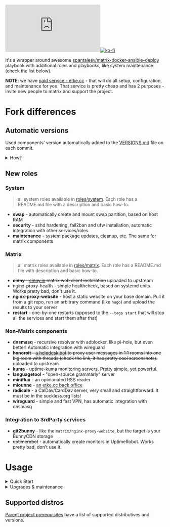 [![Matrix](https://img.shields.io/matrix/news:etke.cc?logo=matrix&server_fqdn=matrix.org&style=for-the-badge)](https://matrix.to/#/#discussion:etke.cc)[![ko-fi](https://ko-fi.com/img/githubbutton_sm.svg)](https://ko-fi.com/etkecc)

It's a wrapper around awesome [spantaleev/matrix-docker-ansible-deploy](https://github.com/spantaleev/matrix-docker-ansible-deploy) playbook
with additional roles and playbooks, like system maintenance (check the list below).

**NOTE**: we have [paid service - etke.cc](https://etke.cc/#contact) - that will do all setup, configuration, and maintenance for you.
That service is pretty cheap and has 2 purposes - invite new people to matrix and support the project.

# Fork differences

## Automatic versions

Used components' version automatically added to the [VERSIONS.md](./VERSIONS.md) file on each commit.

<details>
<summary>How?</summary>

```bash
#!/bin/sh
grep -rhE "^matrix_.*_version: |^custom_.*_version: " ./upstream/roles/*/defaults/main.yml ./roles/*/*/defaults/main.yml | sed -e "s/matrix_//;s/custom_//;s/_version//;/^synapse_default/d;/^synapse_ext/d;/^mailer_container/d;s/bot_//;s/client_//;s/mautrix_//" | sort | yq eval -M -P | sed "s/^/\*\ /" > $PWD/VERSIONS.md
git add $PWD/VERSIONS.md
```

> **NOTE**: requires [yq](https://github.com/mikefarah/yq)

</details>

## New roles

### System

> all system roles available in [roles/system](./roles/system).
> Each role has a README.md file with a description and basic how-to.

* **swap** - automatically create and mount swap partition, based on host RAM
* **security** - sshd hardening, fail2ban and ufw installation, automatic integration with other services/roles.
* **maintenance** - system package updates, cleanup, etc. The same for matrix components

### Matrix

> all matrix roles available in [roles/matrix](./roles/matrix).
> Each role has a README.md file with description and basic how-to.

* <s>**cinny** - [cinny.in](https://cinny.in) matrix web client installation</s> uploaded to upstream
* <s>nginx-proxy-health</s> - simple healthcheck, based on systemd units. Works pretty bad, don't use it.
* **nginx-proxy-website** - host a static website on your base domain. Pull it from a git repo, run an arbitrary command (like `hugo`) and upload the results to your server
* **restart** - one-by-one restarts (opposed to the `--tags start` that will stop all the services and start them after that)

### Non-Matrix components

* **dnsmasq** - recursive resolver with adblocker, like pi-hole, but even better! Automatic integration with wireguard
* <s>**honoroit** - [a helpdesk bot](https://gitlab.com/etke.cc/honoroit) to proxy user messages in 1:1 rooms into one big room with threads (check the link, it has pretty cool screenshots).</s> uploaded to upstream
* **kuma** - uptime-kuma monitoring servers. Pretty simple, yet powerful.
* **languagetool** - "open-source grammarly" server
* **miniflux** - an opinionated RSS reader
* **miounne** - [an etke.cc back office](https://gitlab.com/etke.cc/miounne)
* **radicale** - a CalDav/CardDav server, very small and straightforward. It must be in the suckless.org lists!
* **wireguard** - simple and fast VPN, has automatic integration with dnsmasq

### Integration to 3rdParty services

* **git2bunny** - like the `matrix/nginx-proxy-website`, but the target is your BunnyCDN storage
* <s>uptimerobot</s> - automatically create monitors in UptimeRobot. Works pretty bad, don't use it.

# Usage

<details>
<summary>Quick Start</summary>

1. Decide what the domain name will be used for your matrix server ("pretty" domain, like "gitlab.com" or "issuperstar.com" so your mxid will be like "@john:issuperstar.com"), replace `DOMAIN` below with that domain name
2. Run the following commands and read instructions

```bash
# clone that repo
git clone https://gitlab.com/etke.cc/ansible.git
cd ansible

# pull the spantaleev/matrix-docker-ansible-deploy repo
git submodule update --init --recursive

# create directory for your server config
mkdir inventory/host_vars/DOMAIN

# copy the example configs
cp upstream/examples/hosts inventory/hosts
cp upstream/examples/vars.yml inventory/host_vars/DOMAIN/

# edit inventory file and put your server connection details (vim is optional, aye).
# note: replace matrix.<your-domain> with your DOMAIN (tbh, you dont need matrix. prefix here, so you may remove it, too)
vim inventory/hosts

# edit your server configuration file (vim is optional here)
vim inventory/host_vars/DOMAIN/vars.yml
```

and now, follow the [spantaleev/matrix-docker-ansible-deploy documentation](https://github.com/spantaleev/matrix-docker-ansible-deploy/blob/master/docs/README.md)

**NOTE**: For initial server setup use playbook `play/all.yml` (yep, with tags as described in parent project's documentation),
after that you can use playbook `play/matrix.yml`, here is the list of commands to finish initial setup

```bash
# Moving to the grand finale

# Run server setup
ansible-playbook play/all.yml -t setup-all

# create users, configure dimension, etc. - do all the stuff

# Start the server
ansible-playbook play/matrix.yml -t start

# Check if it works
ansible-playbook play/matrix.yml -t self-check
```

</details>

<details>
<summary>Upgrades & maintenance</summary>

New versions of matrix-related software are releaseed very often, so to stay up to date, follow these steps:

* Check parent project's [CHANGELOG](https://github.com/spantaleev/matrix-docker-ansible-deploy/blob/master/CHANGELOG.md) for news
* Upgrade playbooks and roles with `git pull`
* **Don't forget to carefully read the changelog**, because it may contain breaking changes!
* Run the upgrade: `ansible-playbook play/all.yml -t setup-all,start`
* Check if it works as expected: `ansible-playbook play/matrix.yml -t self-check`

### Full maintenance cycle:

1. Run all playbooks (including cleanup tasks)
2. Run rust-synapse-compress-state
3. Run postgres full vacuum.

```bash
ansible-playbook play/all.yml -t setup-all
ansible-playbook play/all.yml -t rust-synapse-compress-state
ansible-playbook play/all.yml -t run-postgres-vacuum
```
</details>

## Supported distros

[Parent project prerequisites](https://github.com/spantaleev/matrix-docker-ansible-deploy/blob/master/docs/prerequisites.md#prerequisites) have a list of supported distributives and versions.
